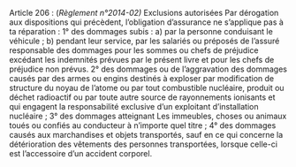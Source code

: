 Article 206 : (_Règlement n°2014-02)_ Exclusions autorisées
Par dérogation aux dispositions qui précèdent, l’obligation d’assurance ne s’applique pas à ta réparation :
1° des dommages subis :
a) par la personne conduisant le véhicule ;
b) pendant leur service, par les salariés ou préposés de l’assuré responsable des dommages pour les sommes ou chefs de préjudice excédant les indemnités prévues par le présent livre et pour les chefs de préjudice non prévus.
2° des dommages ou de l’aggravation des dommages causés par des armes ou engins destinés à exploser par modification de structure du noyau de l’atome ou par tout combustible nucléaire, produit ou déchet radioactif ou par toute autre source de rayonnements ionisants et qui engagent la responsabilité exclusive d’un exploitant d’installation nucléaire ;
3° des dommages atteignant Les immeubles, choses ou animaux toués ou confiés au conducteur à n’importe quel titre ;
4° des dommages causés aux marchandises et objets transportés, sauf en ce qui concerne la détérioration des vêtements des personnes transportées, lorsque celle-ci est l’accessoire d’un accident corporel.
